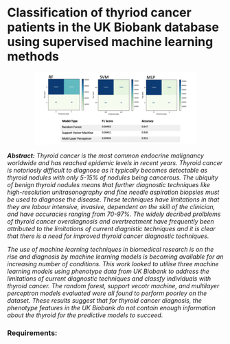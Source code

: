 # Classification of thyriod cancer patients in the UK Biobank database using supervised machine learning methods

<p align="center">
<img src="https://github.com/Jack-Coutts/ThyCa_Classification_UKBB/blob/main/visualisations/thyca_class_conf.png" width=75% height=75% class="center">
</p>

***Abstract:*** *Thyroid cancer is the most common endocrine malignancy worldwide and has reached epidemic levels in recent years. Thyroid cancer is notoriosly difficult to diagnose as it typically becomes detectable as thyroid nodules with only 5-15% of nodules being cancerous. The ubiquity of benign thyroid nodules means that further diagnostic techniques like high-resolution unltrasonography and fine needle aspiration biopsies must be used to diagnose the disease. These techniques have limitations in that they are labour intensive, invasive, dependent on the skill of the clinician, and have accuracies ranging from 70-97%. The widely decribed prolblems of thyroid cancer overdiagnosis and overtreatment have frequently been attributed to the limitations of current diagnistic techniques and it is clear that there is a need for improved thyroid cancer diagnostic techniques.*

*The use of machine learning techniques in biomedical research is on the rise and diagnosis by machine learning models is becoming available for an increasing number of conditions. This work looked to utilise three machine learning models using phenotype data from UK Biobank to address the limitations of current diagnostic techniques and classfy individuals with thyroid cancer. The random forest, support vecotr machine, and multilayer perceptron models evaluated were all found to perform poorley on the dataset. These results suggest that for thyroid cancer diagnosis, the phenotype features in the UK Biobank do not contain enough information about the thyroid for the predictive models to succeed.*


### Requirements:
